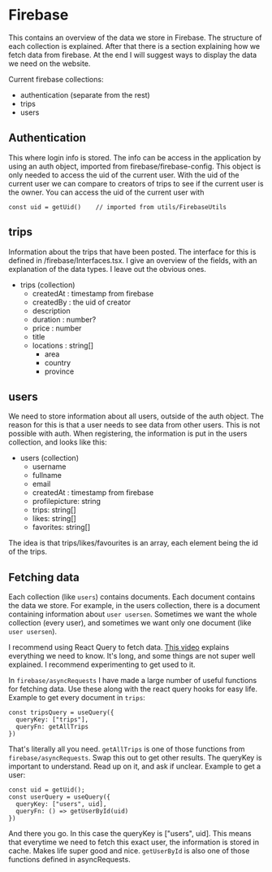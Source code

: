 # Firebase

This contains an overview of the data we store in Firebase. The structure of each collection is explained. After that there is a section explaining how we fetch data from firebase. At the end I will suggest ways to display the data we need on the website.

Current firebase collections:

- authentication (separate from the rest)
- trips
- users

## Authentication

This where login info is stored. The info can be access in the application by using an auth object, imported from firebase/firebase-config. This object is only needed to access the uid of the current user. With the uid of the current user we can compare to creators of trips to see if the current user is the owner. You can access the uid of the current user with

    const uid = getUid()    // imported from utils/FirebaseUtils




## trips

Information about the trips that have been posted. The interface for this is defined in /firebase/Interfaces.tsx. I give an overview of the fields, with an explanation of the data types. I leave out the obvious ones.

- trips (collection)
    * createdAt : timestamp from firebase
    * createdBy : the uid of creator
    * description
    * duration : number?
    * price : number
    * title
    * locations : string[]
        - area
        - country
        - province

## users

We need to store information about all users, outside of the auth object. The reason for this is that a user needs to see data from other users. This is not possible with auth. When registering, the information is put in the users collection, and looks like this:

- users (collection)
    * username
    * fullname
    * email
    * createdAt : timestamp from firebase
    * profilepicture: string
    * trips: string[]
    * likes: string[]
    * favorites: string[]



The idea is that trips/likes/favourites is an array, each element being the id of the trips. 

## Fetching data

Each collection (like `users`) contains documents.
Each document contains the data we store. For example, in the users collection, there is a document containing information about `user usersen`. Sometimes we want the whole collection (every user), and sometimes we want only one document (like `user usersen`).

I recommend using React Query to fetch data. [This video](https://www.youtube.com/watch?v=r8Dg0KVnfMA&t=2383s&ab_channel=WebDevSimplified) explains everything we need to know. It's long, and some things are not super well explained. I recommend experimenting to get used to it.

In `firebase/asyncRequests` I have made a large number of useful functions for fetching data. Use these along with the react query hooks for easy life. Example to get every document in `trips`:

    const tripsQuery = useQuery({
      queryKey: ["trips"],
      queryFn: getAllTrips
    })
That's literally all you need. `getAllTrips` is one of those functions from `firebase/asyncRequests`. Swap this out to get other results. The queryKey is important to understand. Read up on it, and ask if unclear. Example to get a user:

    const uid = getUid();
    const userQuery = useQuery({
      queryKey: ["users", uid],
      queryFn: () => getUserById(uid)
    })

And there you go. In this case the queryKey is ["users", uid]. This means that everytime we need to fetch this exact user, the information is stored in cache. Makes life super good and nice. `getUserById` is also one of those functions defined in asyncRequests.

